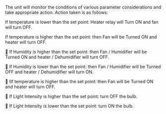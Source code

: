 The unit will monitor the conditions of various parameter considerations and take appropriate action. Action taken is as follows:

If temperature is lower than the set point: Heater relay will Turn ON and fan will turn OFF.

If temperature is higher than the set point: then Fan will be Turned ON and heater will turn OFF.

 If Humidity is higher than the set point: then Fan / Humidifier will be Turned ON and heater / Dehumidifier will turn OFF.

 If Humidity is lower than the set point: then Fan / Humidifier will be Turned OFF and heater / Dehumidifier will turn ON.

 IIf temperature is higher than the set point: then Fan will be Turned ON and heater will turn OFF.

 If Light Intensity is higher than the set point: turn OFF the bulb.

 If Light Intensity is lower than the set point: turn ON the bulb.
